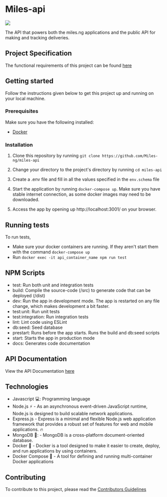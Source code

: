 # Miles-api
![](https://github.com/Miles-ng/miles-api/workflows/CI-CD-workflow/badge.svg)



The API that powers both the miles.ng applications and the public API for making and tracking deliveries.

## Project Specification
The functional requirements of this project can be found [here](https://docs.google.com/document/d/10rfQdTUjFkphNpPZfRmZqbTOrMWkcz8ooLiMHM8IuNU/edit?usp=sharing)  

## Getting started
Follow the instructions given below to get this project up and running on your local machine.

### Prerequisites
Make sure you have the following installed:
- [Docker](https://docker.com)

### Installation
1. Clone this repository by running `git clone https://github.com/Miles-ng/miles-api`

2. Change your directory to the project's directory by running `cd miles-api`
3. Create a .env file and fill in all the values specified in the `env.schema` file
4. Start the application by running `docker-compose up`. Make sure you have stable internet connection, as some docker images may need to be downloaded.
5. Access the app by opening up http://localhost:3001/ on your browser.


## Running tests
To run tests, 
- Make sure your docker containers are running. If they aren't start them with the command `docker-compose up`
- Run `docker exec -it api_container_name npm run test`

## NPM Scripts
- test: Run both unit and integration tests
- build: Compile the source-code (/src) to generate code that can be deployed (/dist)
- dev: Run the app in development mode. The app is restarted on any file change, which makes development a bit faster.
- test:unit: Run unit tests
- test:integration: Run integration tests
- lint: Lint code using ESLint
- db:seed: Seed database
- prestart: Runs before the app starts. Runs the build and db:seed scripts
- start: Starts the app in production mode
- docs: Generates code documentation


## API Documentation
View the API Documentation [here](http://docs.com)

## Technologies
- Javascript 💻: Programming language
- Node.js :zap: - As an asynchronous event-driven JavaScript runtime, Node.js is designed to build scalable network applications.
- Express.js - Express is a minimal and flexible Node.js web application framework that provides a robust set of features for web and mobile applications. :fire:
- MongoDB 🌿: - MongoDB is a cross-platform document-oriented database.
- Docker 🐳 - Docker is a tool designed to make it easier to create, deploy, and run applications by using containers.
- Docker Compose 🐙 - A tool for defining and running multi-container Docker applications

## Contributing
To contribute to this project, please read the [Contributors Guidelines](https://github.com/Miles-ng/miles-api/blob/master/CONTRIBUTING.md)
